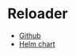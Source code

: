 # Reloader

- [Github](https://github.com/stakater/Reloader)
- [Helm chart](https://github.com/stakater/Reloader/tree/master/deployments/kubernetes/chart/reloader)
